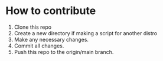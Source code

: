 # How to contribute
1. Clone this repo
2. Create a new directory if making a script for another distro
3. Make any necessary changes.
4. Commit all changes.
5. Push this repo to the origin/main branch.